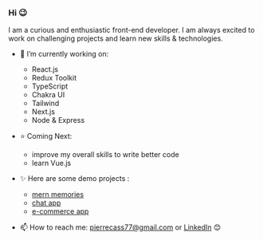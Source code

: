 ### Hi 😉

I am a curious and enthusiastic front-end developer. I am always excited to work on challenging projects and learn new skills & technologies. 

- 🌱 I’m currently working on:   
  - React.js
  - Redux Toolkit
  - TypeScript
  - Chakra UI
  - Tailwind
  - Next.js
  - Node & Express

- ⭐ Coming Next:
  - improve my overall skills to write better code
  - learn Vue.js

- ✨ Here are some demo projects : 
  - [mern memories](https://github.com/peterk6e/mern-memories)
  - [chat app](https://github.com/peterk6e/client-for-chat-app)
  - [e-commerce app](https://github.com/peterk6e/ecommerce)

- 📫 How to reach me: pierrecass77@gmail.com or [LinkedIn]( https://www.linkedin.com/in/pierre-cassier-76b226180) 😊
